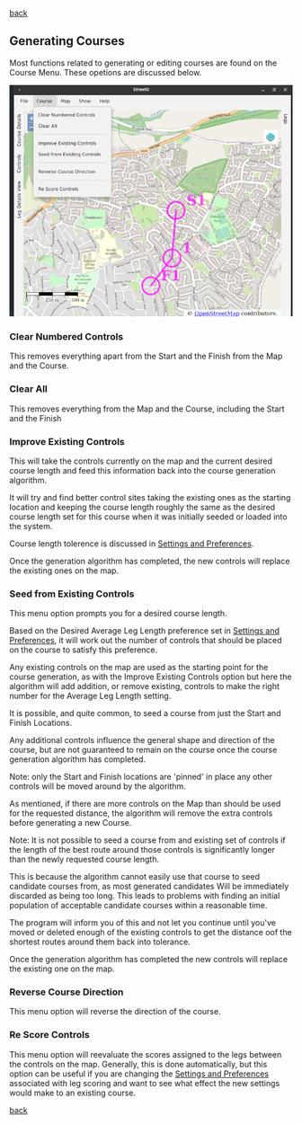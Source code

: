 [back](./index.md)

## Generating Courses

Most functions related to generating or editing courses are found on the Course Menu. These opetions are discussed
below.

![Image](./doc/coursemenu.png)

### Clear Numbered Controls

This removes everything apart from the Start and the Finish from the Map and the Course.

### Clear All

This removes everything from the Map and the Course, including the Start and the Finish

### Improve Existing Controls

This will take the controls currently on the map and the current desired course length and feed this
information back into the course generation algorithm.

It will try and find better control sites taking the existing ones as the starting location and keeping the course
length roughly the same as the desired course length set for this course when it was initially seeded or loaded into the system.

Course length tolerence is discussed
in [Settings and Preferences](./SettingsAndPreferences.md).

Once the generation algorithm has completed, the new controls will replace the existing ones on the map.

### Seed from Existing Controls

This menu option prompts you for a desired course length.

Based on the Desired Average Leg Length preference set in [Settings and Preferences](./SettingsAndPreferences.md), it
will work out the number of controls that should be placed on the course to satisfy this preference.

Any existing controls on the map are used as the starting point for the course generation, as with the Improve Existing
Controls option but here the algorithm will add addition, or remove existing, controls to make the right number for the
Average Leg Length setting.

It is possible, and quite common, to seed a course from just the Start and Finish Locations.

Any additional controls influence the general shape and direction of the course, but are not guaranteed to remain on the
course once the course generation algorithm has completed.

Note: only the Start and Finish locations are 'pinned' in place any other controls will be moved around by the
algorithm.

As mentioned, if there are more controls on the Map than should be used for the requested distance, the algorithm will
remove the extra controls before generating a new Course.

Note: It is not possible to seed a course from and existing set of controls if the length of the best route around those
controls is significantly longer than the newly requested course length.

This is because the algorithm cannot easily use that course to seed candidate courses from, as most generated candidates
Will be immediately discarded as being too long. This leads to problems with finding an initial population of acceptable
candidate courses within a reasonable time.

The program will inform you of this and not let you continue until you've moved or deleted enough of the existing
controls to get the distance oof the shortest routes around them back into tolerance.

Once the generation algorithm has completed the new controls will replace the existing one on the map.

### Reverse Course Direction

This menu option will reverse the direction of the course.

### Re Score Controls

This menu option will reevaluate the scores assigned to the legs between the controls on the map. Generally, this is
done automatically, but this option can be useful if you are changing
the [Settings and Preferences](./SettingsAndPreferences.md)
associated with leg scoring and want to see what effect the new settings would make to an existing course.

[back](./index.md) 